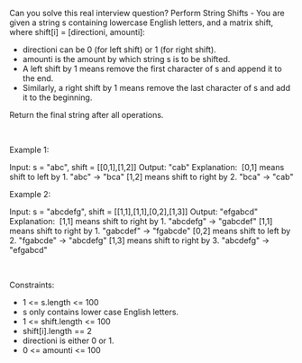 Can you solve this real interview question? Perform String Shifts - You are given a string s containing lowercase English letters, and a matrix shift, where shift[i] = [directioni, amounti]:

 * directioni can be 0 (for left shift) or 1 (for right shift).
 * amounti is the amount by which string s is to be shifted.
 * A left shift by 1 means remove the first character of s and append it to the end.
 * Similarly, a right shift by 1 means remove the last character of s and add it to the beginning.

Return the final string after all operations.

 

Example 1:


Input: s = "abc", shift = [[0,1],[1,2]]
Output: "cab"
Explanation: 
[0,1] means shift to left by 1. "abc" -> "bca"
[1,2] means shift to right by 2. "bca" -> "cab"

Example 2:


Input: s = "abcdefg", shift = [[1,1],[1,1],[0,2],[1,3]]
Output: "efgabcd"
Explanation:  
[1,1] means shift to right by 1. "abcdefg" -> "gabcdef"
[1,1] means shift to right by 1. "gabcdef" -> "fgabcde"
[0,2] means shift to left by 2. "fgabcde" -> "abcdefg"
[1,3] means shift to right by 3. "abcdefg" -> "efgabcd"

 

Constraints:

 * 1 <= s.length <= 100
 * s only contains lower case English letters.
 * 1 <= shift.length <= 100
 * shift[i].length == 2
 * directioni is either 0 or 1.
 * 0 <= amounti <= 100